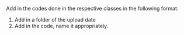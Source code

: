 Add in the codes done in the respective classes in the following format:

1) Add in a folder of the upload date
2) Add in the code, name it appropriately.
